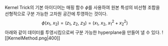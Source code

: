 Kernel Trick의 기본 아이디어는 매핑 함수 $\phi$를 사용하여 원본 특성의 비선형 조합을 선형적으로 구분 가능한 고차원 공간에 투영하는 것이다.
$$\phi(x_{1},~x_{2})=(z_{1},~z_{2},~z_{3})=(x_{1},~x_{2},~x_{1}^2 + x_{2}^2)$$
아래와 같이 데이터를 투영시킴으로써 구분 가능한 hyperplane을 만들어 낼 수 있다.
![[KernelMethod.png|400]]
  